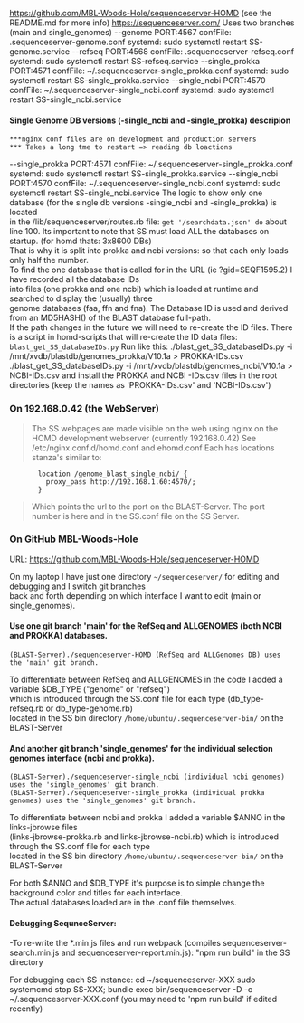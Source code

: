  https://github.com/MBL-Woods-Hole/sequenceserver-HOMD  (see the README.md for more info)
   https://sequenceserver.com/
   Uses two branches (main and single_genomes)
   --genome  PORT:4567  confFile:  .sequenceserver-genome.conf
       systemd:  sudo systemctl restart SS-genome.service
   --refseq  PORT:4568  confFile: .sequenceserver-refseq.conf
       systemd:  sudo systemctl restart SS-refseq.service
   --single_prokka PORT:4571   confFile:  ~/.sequenceserver-single_prokka.conf 
       systemd:  sudo systemctl restart SS-single_prokka.service
   --single_ncbi   PORT:4570   confFile:  ~/.sequenceserver-single_ncbi.conf
       systemd:  sudo systemctl restart SS-single_ncbi.service

#### Single Genome DB versions (-single_ncbi and -single_prokka) descripion
    ***nginx conf files are on development and production servers
    *** Takes a long tme to restart => reading db loactions
--single_prokka PORT:4571   confFile:  ~/.sequenceserver-single_prokka.conf 
    systemd:  sudo systemctl restart SS-single_prokka.service
--single_ncbi   PORT:4570   confFile:  ~/.sequenceserver-single_ncbi.conf
    systemd:  sudo systemctl restart SS-single_ncbi.service
The logic to show only one database (for the single db versions -single_ncbi and -single_prokka) is located  
in the /lib/sequenceserver/routes.rb file:  ```get '/searchdata.json' do```  about line 100.
Its important to note that SS must load ALL the databases on startup. (for homd thats: 3x8600 DBs)  
That is why it is split into prokka and ncbi versions: so that each only loads only half the number.  
To find the one database that is called for in the URL (ie ?gid=SEQF1595.2) I have recorded all the database IDs  
into files (one prokka and one ncbi) which is loaded at runtime and searched to display the (usually) three  
genome databases (faa, ffn and fna). The Database ID is used and derived from an MD5HASH() of the BLAST database full-path.  
If the path changes in the future we will need to re-create the ID files. 
There is a script in homd-scripts that will re-create the ID data files: ```blast_get_SS_databaseIDs.py```
Run like this: 
   ./blast_get_SS_databaseIDs.py -i /mnt/xvdb/blastdb/genomes_prokka/V10.1a > PROKKA-IDs.csv
   ./blast_get_SS_databaseIDs.py -i /mnt/xvdb/blastdb/genomes_ncbi/V10.1a > NCBI-IDs.csv
   and install the PROKKA and NCBI  -IDs.csv files in the root directories (keep the names as 'PROKKA-IDs.csv' and 'NCBI-IDs.csv')




### On 192.168.0.42 (the WebServer)
> The SS webpages are made visible on the web using nginx on the 
> HOMD development webserver (currently 192.168.0.42)
> See /etc/nginx.conf.d/homd.conf and ehomd.conf
> Each has locations stanza's similar to:
```
       location /genome_blast_single_ncbi/ {
         proxy_pass http://192.168.1.60:4570/;
       }
```
> Which points the url to the port on the BLAST-Server.
> The port number is here and in the SS.conf file on the SS Server.

### On GitHub MBL-Woods-Hole  
   URL: https://github.com/MBL-Woods-Hole/sequenceserver-HOMD
   
On my laptop I have just one directory ```~/sequenceserver/``` for editing and debugging and I switch git branches  
back and forth depending on which interface I want to edit (main or single_genomes). 


#### Use one git branch 'main' for the RefSeq and ALLGENOMES (both NCBI and PROKKA) databases.
```
(BLAST-Server)./sequenceserver-HOMD (RefSeq and ALLGenomes DB) uses the 'main' git branch. 
```
To differentiate between RefSeq and ALLGENOMES in the code I added a variable $DB_TYPE ("genome" or "refseq")  
which is introduced through the SS.conf file for each type (db_type-refseq.rb or db_type-genome.rb)   
located in the SS bin directory ```/home/ubuntu/.sequenceserver-bin/``` on the BLAST-Server


#### And another git branch 'single_genomes' for the individual selection genomes interface (ncbi and prokka).  
```
(BLAST-Server)./sequenceserver-single_ncbi (individual ncbi genomes) uses the 'single_genomes' git branch.  
(BLAST-Server)./sequenceserver-single_prokka (individual prokka genomes) uses the 'single_genomes' git branch.
```
To differentiate between ncbi and prokka I added a variable $ANNO in the links-jbrowse files  
(links-jbrowse-prokka.rb and links-jbrowse-ncbi.rb) which is introduced through the SS.conf file for each type  
located in the SS bin directory ```/home/ubuntu/.sequenceserver-bin/``` on the BLAST-Server

For both $ANNO and $DB_TYPE it's purpose is to simple change the background color and titles for each interface.  
The actual databases loaded are in the .conf file themselves.


#### Debugging SequnceServer:
-To re-write the *.min.js files and run webpack (compiles sequenceserver-search.min.js and sequenceserver-report.min.js):
"npm run build" in the SS directory

For debugging each SS instance:
cd ~/sequenceserver-XXX
sudo systemcmd stop SS-XXX; 
bundle exec bin/sequenceserver -D -c ~/.sequenceserver-XXX.conf (you may need to 'npm run build' if edited recently)

